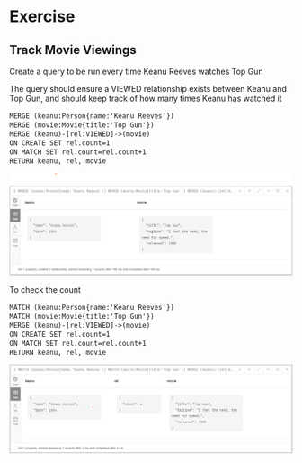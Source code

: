 # Exercise

## Track Movie Viewings

Create a query to be run every time Keanu Reeves watches Top Gun 

The query should ensure a VIEWED relationship exists between Keanu and Top Gun, and should keep track of how many times Keanu has watched it

```
MERGE (keanu:Person{name:'Keanu Reeves'})
MERGE (movie:Movie{title:'Top Gun'})
MERGE (keanu)-[rel:VIEWED]->(movie)
ON CREATE SET rel.count=1
ON MATCH SET rel.count=rel.count+1
RETURN keanu, rel, movie
```

![Exercise](https://github.com/aman7797/super-pancake/blob/master/Neo4j/img/Exercise13.png)

To check the count

```
MATCH (keanu:Person{name:'Keanu Reeves'})
MATCH (movie:Movie{title:'Top Gun'})
MERGE (keanu)-[rel:VIEWED]->(movie)
ON CREATE SET rel.count=1
ON MATCH SET rel.count=rel.count+1
RETURN keanu, rel, movie
```
![Exercise](https://github.com/aman7797/super-pancake/blob/master/Neo4j/img/Exercise14.png)